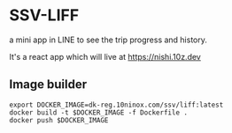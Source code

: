 # SSV-LIFF

a mini app in LINE to see the trip progress and history.

It's a react app which will live at https://nishi.10z.dev


## Image builder

    export DOCKER_IMAGE=dk-reg.10ninox.com/ssv/liff:latest
    docker build -t $DOCKER_IMAGE -f Dockerfile .
    docker push $DOCKER_IMAGE
